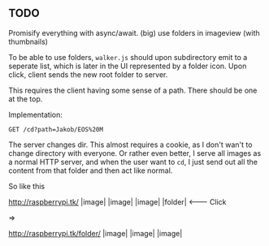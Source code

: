 ## TODO
Promisify everything with async/await.
(big) use folders in imageview (with thumbnails)

To be able to use folders, `walker.js` should upon subdirectory emit to a seperate list, which is later in the UI represented by a folder icon. Upon click, client sends the new root folder to server.

This requires the client having some sense of a path. There should be one at the top.


Implementation:

`GET /cd?path=Jakob/EOS%20M`

The server changes dir. This almost requires a cookie, as I don't wan't to change directory with everyone. Or rather even better, I serve all images as a normal HTTP server, and when the user want to `cd`, I just send out all the content from that folder and then act like normal.

So like this

http://raspberrypi.tk/
|image|
|image|
|image|
|folder| <--- Click

=>

http://raspberrypi.tk/folder/
|image|
|image|
|image|